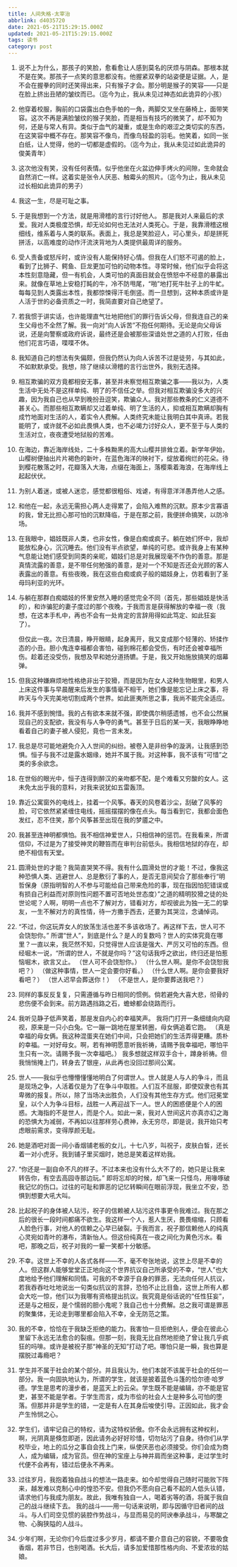 ```yaml
---
title: 人间失格-太宰治
abbrlink: d4035720
date: 2021-05-21T15:29:15.000Z
updated: 2021-05-21T15:29:15.000Z
tags: 读书
category: post
---
```


1. 说不上为什么，那孩子的笑脸，愈看愈让人感到莫名的厌烦与阴森。那根本就不是在笑。那孩子一点笑的意思都没有。他握紧双拳的站姿便是证据。人，是不会在握拳的同时还笑得出来，只有猴子才会。那分明是猴子的笑容——只是在脸上挤出丑陋的皱纹而已。（迄今为止，我从未见过神态如此诡异的小孩）

<!--more-->

2. 他穿着校服，胸前的口袋露出白色手帕的一角，两脚交叉坐在藤椅上，面带笑容。这次不再是满脸皱纹的猴子笑脸，而是相当有技巧的微笑了，却不知为何，还是与常人有异。类似于血气的凝重，或是生命的艰涩之类切实的东西，在这笑容中概不存在。那笑容不像鸟，而像鸟轻盈的羽毛。他笑着，如同一张白纸，让人觉得，他的一切都是虚假的。（迄今为止，我从未见过如此诡异的俊美青年）

3. 这次他没有笑，没有任何表情。似乎他坐在火盆边伸手烤火的间隙，生命就会自然消亡一样。这着实是张令人厌恶、触霉头的照片。（迄今为止，我从未见过长相如此诡异的男子）

4. 我这一生，尽是可耻之事。

5. 于是我想到一个方法，就是用滑稽的言行讨好他人。
   那是我对人来最后的求爱。我对人类极度恐惧，却无论如何也无法对人类死心。于是，我靠滑稽这根细线，维系着与人类的联系。表面上，我总是笑脸迎人，可心里头，却是拼死拼活，以高难度的动作汗流浃背地为人类提供最周详的服务。

6. 受人责备或怒斥时，或许没有人能保持好心情。但我在人们怒不可遏的脸上，看到了比狮子、鳄鱼、巨龙更加可怕的动物本性。寻常时候，他们似乎会将这本性刻意隐藏，但一有机会，人类可怕的真面目就会在愤怒中不经意的暴露出来。就像在草地上安稳打盹的牛，冷不防甩尾，“啪”地打死牛肚子上的牛虻。每每见到人类露出本性，我都惊悚得汗毛倒竖。而一旦想到，这种本质或许是人活于世的必备资质之一时，我简直要对自己绝望了。

7. 若我惯于讲实话，也许能理直气壮地把他们的罪行告诉父母，但我连自己的亲生父母也不全然了解。我一向对“向人诉苦”不抱任何期待。无论是向父母诉说，还是向警察或政府诉说，最终还是会被那些深谙处世之道的人打败，任由他们花言巧语，喋喋不休。

8. 我知道自己的想法有失偏颇，但我仍然认为向人诉苦不过是徒劳，与其如此，不如默默承受。我想，除了继续以滑稽的言行出世外，我别无选择。

9. 相互欺骗的双方竟都相安无事，甚至并未察觉相互欺骗之事——我以为，人类生活中无处不是这样单纯、明了的不信任之举。但我对相互欺骗没多大的兴趣，因为我自己也从早到晚扮丑逗笑，欺骗众人。我对那些教条的仁义道德不甚关心。而那些相互欺瞒却又过着单纯、明了生活的人，抑或相互欺瞒却胸有成竹地面对生活的人，着实令人费解。人类终究未能让我明白其中真谛。若我能明了，或许就不必如此畏惧人类，也不必竭力讨好众人，更不至于与人类的生活对立，夜夜遭受地狱般的苦难。

10. 在海边，靠近海岸线处，二十多株黝黑的高大山樱并排耸立着。新学年伊始，山樱树便抽出片片褐色的新叶，在蓝色海洋的映衬下，绽放着绚烂的花朵。待到樱花散落之时，花瓣落入大海，点缀在海面上，落樱乘着海浪，在海岸线上起起伏伏。

11. 为别人着迷，或被人迷恋，感觉都很粗俗、戏谑，有得意洋洋愚弄他人之感。

12. 和他在一起，永远无需担心两人走得累了，会陷入难熬的沉默。原本少言寡语的我，曾无比担心那可怕的沉默降临，于是在那之前，我便拼命搞笑，以防冷场。

13. 在我眼中，娼妓既非人类，也非女性，像是白痴或疯子。躺在她们怀中，我却能放松身心，沉沉睡去。他们没有半点欲望，单纯的可悲。或许我身上有某种气息能让她们感受到同类的亲昵，娼妓们总是对我展现毫不作伪的善意。那是真情流露的善意，是不带任何勉强的善意，是对一个不知是否还会光顾的客人表露出的善意。有些夜晚，我在这些白痴或疯子般的娼妓身上，仿若看到了圣母玛利亚的光环。

14. 与躺在那群白痴娼妓的怀里安然入睡的感觉完全不同（首先，那些娼妓是快活的），和诈骗犯的妻子度过的那个夜晚，于我而言是获得解放的幸福一夜（我想，在这本手札中，再也不会有一处肯定的言辞用得如此笃定、如此狂妄了）。

    但仅此一夜。次日清晨，睁开眼睛，起身离开，我又变成那个轻薄的、矫揉作态的小丑。胆小鬼连幸福都会害怕，碰到棉花都会受伤，有时还会被幸福所伤。趁着还没受伤，我想及早和她分道扬镳。于是，我又开始施放搞笑的烟幕弹。

15. 但我这种嫌麻烦地性格绝非出于狡猾，而是因为在女人这种生物眼里，和男人上床这件事与早晨醒来后发生的事情毫不相干，她们像是能忘记上床之事，将昨天与今天完美地切割成两个世界。如此匪夷所思之事，我尚不能完全适应。
16. 我并不感到惋惜。我的占有欲本来就不强，即使偶尔稍感遗憾，也不会公然展现自己的支配欲，我没有与人争夺的勇气。甚至于日后的某一天，我眼睁睁地看着自己的妻子被人侵犯，竟也一言未发。

17. 我总是尽可能地避免介入人世间的纠纷。被卷入是非纷争的漩涡，让我感到恐惧。恒子与我不过是露水姻缘，她并不属于我。对这种事，我不该有“可惜”之类的多余欲念。

18. 在世俗的眼光中，恒子连得到醉汉的亲吻都不配，是个难看又穷酸的女人。这未免太出乎我的意料，对我来说犹如五雷轰顶。

19. 靠近公寓窗外的电线上，挂着一个风筝。春天的风卷着沙尘，刮破了风筝的脸，可它依然紧紧缠住电线，摇摇摆摆的像在点头。每当看到它，我都会面色发红，忍不住笑，那个风筝甚至出现在我的梦靥之中。

20. 我甚至连神明都惧怕。我不相信神爱世人，只相信神的惩罚。在我看来，所谓信仰，不过是为了接受神灵的鞭笞而在审判台前低头。我相信地狱的存在，却绝不相信有天堂。

21. 圆滑处世的才能？我简直哭笑不得。我有什么圆滑处世的才能！不过，像我这种恐惧人类、逃避世人、总是敷衍了事的人，是否无意间契合了那些奉行“明哲保身（原指明智的人不参与可能给自己带来危险的事，现在指因怕犯错误或有损自己利益而对原则性问题不置可否地处世态度）”之道的精明狡猾之徒的处世论呢？人啊，明明一点也不了解对方，错看对方，却视彼此为独一无二的挚友，一生不解对方的真性情，待一方撒手西去，还要为其哭泣，念诵悼词。

22. “不过，你这玩弄女人的放荡生活也差不多该收场了。再这样下去，世人可不会饶恕你。”
    所谓“世人”，到底是什么？是人的复数吗？世人的实体究竟在哪里？一直以来，我茫然不知，只觉得世人应该是强大、严厉又可怕的东西。但经堀木一说，“所谓的世人，不就是你吗？”这句话我呼之欲出，终归还是怕惹恼堀木，欲言又止。
    （世人可不会饶恕你。）
    （什么世人啊。是你不会饶恕我吧？）
    （做这种事情，世人一定会要你好看。）
    （什么世人啊。是你会要我好看吧？）
    （世人迟早会葬送你！）
    （不是世人，是你要葬送我吧？）

23. 同样的事反反复复，只需遵循与昨日相同的惯例。倘若避免大喜大悲，彻骨的悲伤便不会到来。前方路遇挡路之石，蟾蜍都会绕路而行。

24. 我听见静子低声笑着，那是发自内心的幸福笑声。
    我将门打开一条细缝向内窥视，原来是一只小白兔。它一蹦一跳地在屋里转圈，母女俩追着它跑。
    （真是幸福的母女俩。我这种混蛋夹在她们中间，只会把她们的生活弄得更糟。质朴的幸福。一对好母女。啊，若有神明愿意听我祈祷，请赐予我幸福吧，哪怕平生只有一次。请赐予我一次幸福吧。）
    我多想就这样双手合十，蹲身祈祷。但我悄悄掩上门，转身去了银座，从此再也没回过那间公寓。

25. 世人——我似乎也懵懵懂懂地明白了何谓世人。世人就是人与人的争斗，而且是现场之争，人活着仅是为了在争斗中取胜。人们互不屈服，即使奴隶也有其卑微的报复。所以，除了当场决出胜负，人们没有其他生存方式。他们冠冕堂皇，以个人为争斗目标，战胜一人再迎战下一人。世人的困惑便是个人的困惑。大海指的不是世人，而是个人。如此一来，我对人世间这片亦真亦幻之海的恐惧大为减弱，不再如以往那样劳心费神，永无穷尽，即是说，我开始只考虑眼前需求，变得厚颜无耻。

26. 她是酒吧对面一间小香烟铺老板的女儿，十七八岁，叫祝子，皮肤白皙，还长着一对小虎牙。我到铺子里买烟时，她总是笑着这样劝我。

27. “你还是一副自命不凡的样子。不过本来也没有什么大不了的，她只是让我来转告你，有空去高园寺那边玩。”
    即将忘却的时候，却飞来一只怪鸟，用喙啄破我记忆的伤口。过往的可耻和罪恶的记忆转瞬间在眼前浮现，我坐立不安，恐惧到想要大吼大叫。

28. 比起祝子的身体被人玷污，祝子的信赖被人玷污这件事更令我难过。我在那之后的很长一段时间都痛不欲生。我这样一个人，惹人生厌，畏畏缩缩，只顾看人脸色行事，对他人的信赖之心早已破裂。于我而言，祝子那信赖他人的纯真心灵宛如青叶的瀑布，清新怡人。但这份纯真在一夜之间化为黄色污水。看吧，那晚之后，祝子对我的一颦一笑都十分敏感。

29. 不幸。这世上不幸的人各式各样——不，毫不夸张地说，这世上尽是不幸的人。但这群人能够堂堂正正地向这个世界抗议自己所承受的不幸，“世人”也大度地给予他们理解和同情。可我的不幸源于自身的罪恶，无法向任何人抗议，若我吞吞吐吐地说出一句类似抗议的言辞，恐怕不止比目鱼，这世上所有人都会大吃一惊，他们以为我哪有资格提出抗议。我究竟是俗话说的“任性狂妄”，还是与之相反，是个懦弱的胆小鬼呢？我自己也十分费解。总之我可谓是罪恶的聚集体，无论走到哪里都会陷入不幸，全无防范之策。

30. 我的不幸，恰恰在于我缺乏拒绝的能力。我害怕一旦拒绝别人，便会在彼此心里留下永远无法愈合的裂痕。但那一刻，我竟无比自然地拒绝了曾让我几乎疯狂的吗啡。或许是被祝子那“神圣的无知”打动了吧。哪怕只是一瞬，我也算是摆脱过毒瘾吧？

31. 学生并不属于社会的某个部分。并且我认为，他们本就不该属于社会的任何一部分。我一向固执地认为，所谓的学生，就该是披着蓝色斗篷的恰尔德·哈罗德。学生是思考的漫步者，是蓝天上的云朵。学生既不能是编辑，亦不能是官吏，甚至不能是学者。于学生而言，成为市侩的社会人士是种多么可怕的堕落。但那并非是学生的错，一定是有人在其身后唆使引导。正因如此，我才会产生怜悯之心。

32. 学生们，请牢记自己的特权，请为这特权骄傲。你不会永远拥有这种权利，啊，光阴真是倏忽即逝，因此请务必好好珍惜，切勿玷污了自身。待你们从学校毕业，地上的瓜分之事自会找上门来，纵使厌恶也必须接受。你们会成为商人，成为编辑，成为官员。但在神的宝座上与神并肩而坐这种事，走过学生时代便不会再有，错过后便永不再来。

33. 过往岁月，我抱着独自战斗的想法一路走来。如今却觉得自己随时可能败下阵来，越发难以克制心中的惶恐不安。但我仍不愿向自己看不起的人低头认错，请求他们与我成为朋友。故此，我唯有独自一人，喝着劣等的酒，将属于我自己的战斗继续下去。
    我的战斗——用一句话来说明，即与因循守旧者间的战斗。与人们司空见惯的装腔作势战斗，与显而易见的阿谀奉承战斗，与寒酸之物、心胸狭隘的人战斗。

34. 少年们啊，无论你们今后度过多少岁月，都请不要介意自己的容貌，不要吸食香烟，若非节日，也别喝酒。长大后，请多加爱惜那性格内向、不爱浓妆的姑娘。
